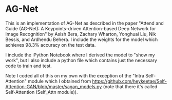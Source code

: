 # AG-Net
This is an implementation of AG-Net as described in the paper "Attend and Guide (AG-Net): A Keypoints-driven Attention-based Deep Network for Image Recognition" by  Asish Bera, Zachary Wharton, Yonghuai Liu, Nik Bessis, and Ardhendu Behera. I include the weights for the model which achieves 98.3% accuracy on the test data. 

I include the iPython Notebook where I derived the model to "show my work", but I also include a python file which contains just the necessary code to train and test.

Note I coded all of this on my own with the exception of the "Intra Self-Attention" module which I obtained from https://github.com/heykeetae/Self-Attention-GAN/blob/master/sagan_models.py (note that there it's called Self-Attention (Self_Attn module)). 
